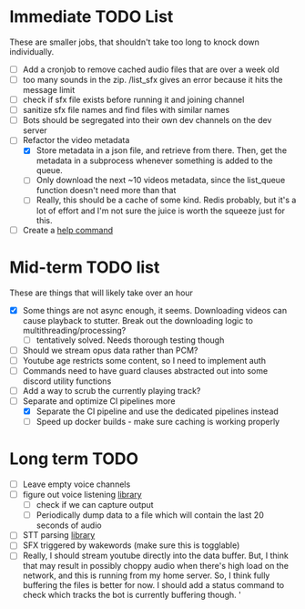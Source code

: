 # Immediate TODO List

These are smaller jobs, that shouldn't take too long to knock down individually.

- [ ] Add a cronjob to remove cached audio files that are over a week old
- [ ] too many sounds in the zip. /list_sfx gives an error because it hits the message limit
- [ ] check if sfx file exists before running it and joining channel
- [ ] sanitize sfx file names and find files with similar names
- [ ] Bots should be segregated into their own dev channels on the dev server
- [ ] Refactor the video metadata
  - [x] Store metadata in a json file, and retrieve from there. Then, get the metadata in a subprocess whenever something is added to the queue.
  - [ ] Only download the next ~10 videos metadata, since the list_queue function doesn't need more than that
  - [ ] Really, this should be a cache of some kind. Redis probably, but it's a lot of effort and I'm not sure the juice is worth the squeeze just for this.
- [ ] Create a [help command](https://discordpy.readthedocs.io/en/stable/ext/commands/api.html#help-commands)

# Mid-term TODO list

These are things that will likely take over an hour

- [x] Some things are not async enough, it seems. Downloading videos can cause playback to stutter. Break out the downloading logic to multithreading/processing?
  - [ ] tentatively solved. Needs thorough testing though
- [ ] Should we stream opus data rather than PCM?
- [ ] Youtube age restricts some content, so I need to implement auth
- [ ] Commands need to have guard clauses abstracted out into some discord utility functions
- [ ] Add a way to scrub the currently playing track?
- [ ] Separate and optimize CI pipelines more
  - [x] Separate the CI pipeline and use the dedicated pipelines instead
  - [ ] Speed up docker builds - make sure caching is working properly

# Long term TODO

- [ ] Leave empty voice channels
- [ ] figure out voice listening [library](https://github.com/imayhaveborkedit/discord-ext-voice-recv)
  - [ ] check if we can capture output
  - [ ] Periodically dump data to a file which will contain the last 20 seconds of audio
- [ ] STT parsing [library](https://github.com/KoljaB/RealtimeSTT)
- [ ] SFX triggered by wakewords (make sure this is togglable)
- [ ] Really, I should stream youtube directly into the data buffer. But, I think that may result in possibly choppy audio when there's high load on the network, and this is running from my home server. So, I think fully buffering the files is better for now. I should add a status command to check which tracks the bot is currently buffering though.
'

